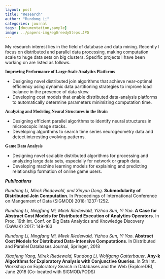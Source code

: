 ```yaml
---
layout: post
title: "Research"
author: "Rundong Li"
categories: journal
tags: [documentation,sample]
image: ../papers-img/egGreedySteps.JPG
---
```


My research interest lies in the field of database and data mining. Recently I focus on distributed and parallel data processing, making computation scale to huge data sets on big clusters. Specific projects I have been working on are listed as follows.

 <span style="font-family:Verdana; font-size:bigger;">**Improving Performance of Large-Scale Analytics Platforms**</span>

 - Designing novel distributed join algorithms that achieve near-optimal efficiency using dynamic data partitioning strategies to improve load balance in the presence of data skew.
 - Developing cost models that enable distributed data-analysis platforms to automatically determine parameters minimizing computation time.

<span style="font-family:Verdana; font-size:bigger;">**Analyzing and Modeling Neural Structures in the Brain**</span>
 
 - Designing efficient parallel algorithms to identify neural structures in microscopic image stacks.
 - Developing algorithms to search time series neurogeometry data and detect interesting evolving patterns.
 
<span style="font-family:Verdana; font-size:bigger;">**Game Data Analysis**</span>

 - Designing novel scalable distributed algorithms for processing and analyzing large data sets, especially for network or graph data.
 - Developing machine learning models for explaining and predicting relationship formation of online game users.



 ***Publications***

_Rundong Li, Mirek Riedewald, and Xinyan Deng_. **Submodularity of Distributed Join Computation**. In Proceedings of International Conference on Mangement of Data (SIGMOD) 2018: 1237-1252.

_Rundong Li, Ningfang Mi, Mirek Riedewald, Yizhou Sun, Yi Yao_. **A Case for Abstract Cost Models for Distributed Execution of Analytics Operators**. In Proc. 19th Int. Conf. on Big Data Analytics and Knowledge Discovery (DaWaK) 2017: 149-163

_Rundong Li, Ningfang Mi, Mirek Riedewald, Yizhou Sun, Yi Yao_. **Abstract Cost Models for Distributed Data-Intensive Computations**. In Distributed and Parallel Databases Journal, Springer, 2018

_Xiaofeng Yang, Mirek Riedewald, Rundong Li, Wolfgang Gatterbauer_. **Any-k Algorithms for Exploratory Analysis with Conjunctive Queries**. In 5th Int. Workshop on Exploratory Search in Databases and the Web (ExploreDB), June 2018 (Co-located with SIGMOD/PODS)
